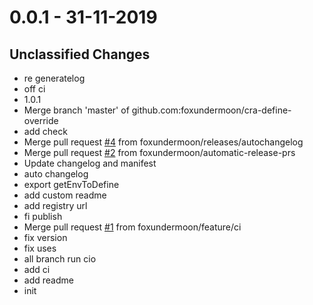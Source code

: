 # 0.0.1 - 31-11-2019

## Unclassified Changes

- re generatelog
- off ci
- 1.0.1
- Merge branch 'master' of github.com:foxundermoon/cra-define-override
- add check
- Merge pull request [#4](https://github.com/foxundermoon/cra-define-override/issues4) from foxundermoon/releases/autochangelog
- Merge pull request [#2](https://github.com/foxundermoon/cra-define-override/issues2) from foxundermoon/automatic-release-prs
- Update changelog and manifest
- auto changelog
- export getEnvToDefine
- add custom  readme
- add registry url
- fi publish
- Merge pull request [#1](https://github.com/foxundermoon/cra-define-override/issues1) from foxundermoon/feature/ci
- fix version
- fix uses
- all branch run cio
- add ci
- add readme
- init


